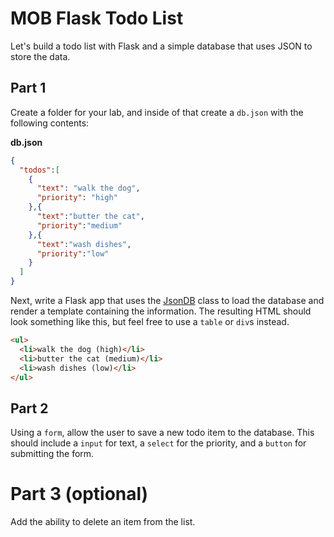 # MOB Flask Todo List

Let's build a todo list with Flask and a simple database that uses JSON to store the data.

## Part 1

Create a folder for your lab, and inside of that create a `db.json` with the following contents:

**db.json**
```json
{
  "todos":[
    {
      "text": "walk the dog",
      "priority": "high"
    },{
      "text":"butter the cat",
      "priority":"medium"
    },{
      "text":"wash dishes",
      "priority":"low"
    }
  ]
}
```

Next, write a Flask app that uses the [JsonDB](jsondb.py) class to load the database and render a template containing the information. The resulting HTML should look something like this, but feel free to use a `table` or `div`s instead.

```html
<ul>
  <li>walk the dog (high)</li>
  <li>butter the cat (medium)</li>
  <li>wash dishes (low)</li>
</ul>
```

## Part 2

Using a `form`, allow the user to save a new todo item to the database. This should include a `input` for text, a `select` for the priority, and a `button` for submitting the form.


# Part 3 (optional)

Add the ability to delete an item from the list.
